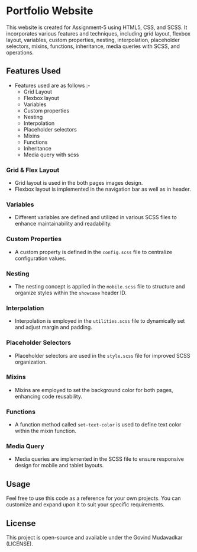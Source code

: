 
# Portfolio Website

This website is created for Assignment-5 using HTML5, CSS, and SCSS. It incorporates various features and techniques, including grid layout, flexbox layout, variables, custom properties, nesting, interpolation, placeholder selectors, mixins, functions, inheritance, media queries with SCSS, and operations.

## Features Used
- Features used are as follows :-
    -  Grid Layout
    - Flexbox layout
    - Variables
    - Custom properties
    - Nesting
    - Interpolation
    - Placeholder selectors
    - Mixins
    - Functions
    - Inheritance
    - Media query with scss

### Grid & Flex Layout
- Grid layout is used in the both pages images design.
- Flexbox layout is implemented in the navigation bar as well as in header.

### Variables
- Different variables are defined and utilized in various SCSS files to enhance maintainability and readability.

### Custom Properties
- A custom property is defined in the `config.scss` file to centralize configuration values.

### Nesting
- The nesting concept is applied in the `mobile.scss` file to structure and organize styles within the `showcase` header ID.

### Interpolation
- Interpolation is employed in the `utilities.scss` file to dynamically set and adjust margin and padding.

### Placeholder Selectors
- Placeholder selectors are used in the `style.scss` file for improved SCSS organization.

### Mixins
- Mixins are employed to set the background color for both pages, enhancing code reusability.

### Functions
- A function method called `set-text-color` is used to define text color within the mixin function.

### Media Query
- Media queries are implemented in the SCSS file to ensure responsive design for mobile and tablet layouts.




## Usage

Feel free to use this code as a reference for your own projects. You can customize and expand upon it to suit your specific requirements.

## License

This project is open-source and available under the Govind Mudavadkar (LICENSE).
